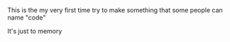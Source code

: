 This is the my very first time try to make something that some people can name "code"

It's just to memory
